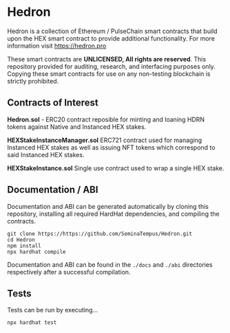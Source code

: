 # Hedron

Hedron is a collection of Ethereum / PulseChain smart contracts that build upon the HEX smart contract to provide additional functionality. For more information visit https://hedron.pro

These smart contracts are **UNLICENSED, All rights are reserved**. This repository provided for auditing, research, and interfacing purposes only. Copying these smart contracts for use on any non-testing blockchain is strictly prohibited.


## Contracts of Interest

**Hedron.sol** - ERC20 contract reposible for minting and loaning HDRN tokens against Native and Instanced HEX stakes.

**HEXStakeInstanceManager.sol** ERC721 contract used for managing Instanced HEX stakes as well as issuing NFT tokens which correspond to said Instanced HEX stakes.
 
**HEXStakeInstance.sol** Single use contract used to wrap a single HEX stake.

## Documentation / ABI

Documentation and ABI can be generated automatically by cloning this repository, installing all required HardHat dependencies, and compiling the contracts.

    git clone https://https://github.com/SeminaTempus/Hedron.git
    cd Hedron
    npm install
    npx hardhat compile

Documentation and ABI can be found in the `./docs` and `./abi` directories respectively after a successful compilation.

## Tests

Tests can be run by executing...

    npx hardhat test
